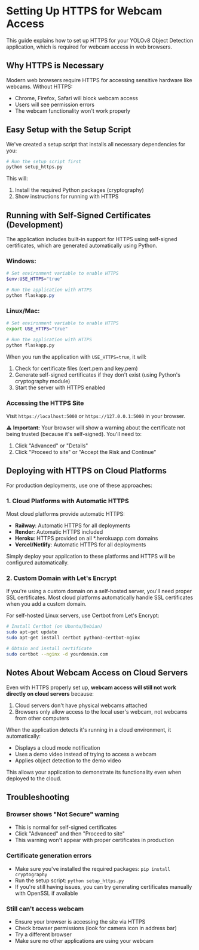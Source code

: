 # Setting Up HTTPS for Webcam Access

This guide explains how to set up HTTPS for your YOLOv8 Object Detection application, which is required for webcam access in web browsers.

## Why HTTPS is Necessary

Modern web browsers require HTTPS for accessing sensitive hardware like webcams. Without HTTPS:
- Chrome, Firefox, Safari will block webcam access
- Users will see permission errors
- The webcam functionality won't work properly

## Easy Setup with the Setup Script

We've created a setup script that installs all necessary dependencies for you:

```bash
# Run the setup script first
python setup_https.py
```

This will:
1. Install the required Python packages (cryptography)
2. Show instructions for running with HTTPS

## Running with Self-Signed Certificates (Development)

The application includes built-in support for HTTPS using self-signed certificates, which are generated automatically using Python.

### Windows:

```powershell
# Set environment variable to enable HTTPS
$env:USE_HTTPS="true"

# Run the application with HTTPS
python flaskapp.py
```

### Linux/Mac:

```bash
# Set environment variable to enable HTTPS
export USE_HTTPS="true"

# Run the application with HTTPS
python flaskapp.py
```

When you run the application with `USE_HTTPS=true`, it will:
1. Check for certificate files (cert.pem and key.pem)
2. Generate self-signed certificates if they don't exist (using Python's cryptography module)
3. Start the server with HTTPS enabled

### Accessing the HTTPS Site

Visit `https://localhost:5000` or `https://127.0.0.1:5000` in your browser.

⚠️ **Important:** Your browser will show a warning about the certificate not being trusted (because it's self-signed). You'll need to:
1. Click "Advanced" or "Details"
2. Click "Proceed to site" or "Accept the Risk and Continue"

## Deploying with HTTPS on Cloud Platforms

For production deployments, use one of these approaches:

### 1. Cloud Platforms with Automatic HTTPS

Most cloud platforms provide automatic HTTPS:

- **Railway**: Automatic HTTPS for all deployments
- **Render**: Automatic HTTPS included
- **Heroku**: HTTPS provided on all *.herokuapp.com domains
- **Vercel/Netlify**: Automatic HTTPS for all deployments

Simply deploy your application to these platforms and HTTPS will be configured automatically.

### 2. Custom Domain with Let's Encrypt

If you're using a custom domain on a self-hosted server, you'll need proper SSL certificates.
Most cloud platforms automatically handle SSL certificates when you add a custom domain.

For self-hosted Linux servers, use Certbot from Let's Encrypt:

```bash
# Install Certbot (on Ubuntu/Debian)
sudo apt-get update
sudo apt-get install certbot python3-certbot-nginx

# Obtain and install certificate
sudo certbot --nginx -d yourdomain.com
```

## Notes About Webcam Access on Cloud Servers

Even with HTTPS properly set up, **webcam access will still not work directly on cloud servers** because:

1. Cloud servers don't have physical webcams attached
2. Browsers only allow access to the local user's webcam, not webcams from other computers

When the application detects it's running in a cloud environment, it automatically:
- Displays a cloud mode notification
- Uses a demo video instead of trying to access a webcam
- Applies object detection to the demo video

This allows your application to demonstrate its functionality even when deployed to the cloud.

## Troubleshooting

### Browser shows "Not Secure" warning
- This is normal for self-signed certificates
- Click "Advanced" and then "Proceed to site"
- This warning won't appear with proper certificates in production

### Certificate generation errors
- Make sure you've installed the required packages: `pip install cryptography`
- Run the setup script: `python setup_https.py`
- If you're still having issues, you can try generating certificates manually with OpenSSL if available

### Still can't access webcam
- Ensure your browser is accessing the site via HTTPS
- Check browser permissions (look for camera icon in address bar)
- Try a different browser
- Make sure no other applications are using your webcam 